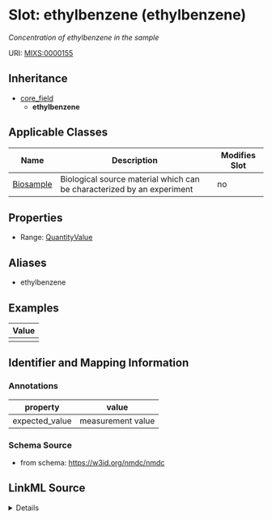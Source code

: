 # Slot: ethylbenzene (ethylbenzene)


_Concentration of ethylbenzene in the sample_



URI: [MIXS:0000155](https://w3id.org/mixs/0000155)




## Inheritance

* [core_field](core_field.md)
    * **ethylbenzene**





## Applicable Classes

| Name | Description | Modifies Slot |
| --- | --- | --- |
[Biosample](Biosample.md) | Biological source material which can be characterized by an experiment |  no  |







## Properties

* Range: [QuantityValue](QuantityValue.md)



## Aliases


* ethylbenzene




## Examples

| Value |
| --- |
|  |

## Identifier and Mapping Information





### Annotations

| property | value |
| --- | --- |
| expected_value | measurement value || preferred_unit | milligram per liter, parts per million || occurrence | 1 |



### Schema Source


* from schema: https://w3id.org/nmdc/nmdc




## LinkML Source

<details>
```yaml
name: ethylbenzene
annotations:
  expected_value:
    tag: expected_value
    value: measurement value
  preferred_unit:
    tag: preferred_unit
    value: milligram per liter, parts per million
  occurrence:
    tag: occurrence
    value: '1'
description: Concentration of ethylbenzene in the sample
title: ethylbenzene
examples:
- value: ''
from_schema: https://w3id.org/nmdc/nmdc
aliases:
- ethylbenzene
rank: 1000
is_a: core field
slot_uri: MIXS:0000155
multivalued: false
alias: ethylbenzene
domain_of:
- Biosample
range: QuantityValue

```
</details>